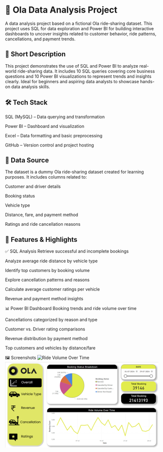 <h1>🚖 Ola Data Analysis Project</h1>
A data analysis project based on a fictional Ola ride-sharing dataset. This project uses SQL for data exploration and Power BI for building interactive dashboards to uncover insights related to customer behavior, ride patterns, cancellations, and payment trends.

<h2>📌 Short Description</h2>
This project demonstrates the use of SQL and Power BI to analyze real-world ride-sharing data. It includes 10 SQL queries covering core business questions and 10 Power BI visualizations to represent trends and insights clearly. Ideal for beginners and aspiring data analysts to showcase hands-on data analysis skills.

<h2>🛠️ Tech Stack</h2>
SQL (MySQL) – Data querying and transformation

Power BI – Dashboard and visualization

Excel – Data formatting and basic preprocessing

GitHub – Version control and project hosting

<h2>📂 Data Source</h2>
The dataset is a dummy Ola ride-sharing dataset created for learning purposes. It includes columns related to:

Customer and driver details

Booking status

Vehicle type

Distance, fare, and payment method

Ratings and ride cancellation reasons

<h2>🌟 Features & Highlights</h2>
✅ SQL Analysis
Retrieve successful and incomplete bookings

Analyze average ride distance by vehicle type

Identify top customers by booking volume

Explore cancellation patterns and reasons

Calculate average customer ratings per vehicle

Revenue and payment method insights

📊 Power BI Dashboard
Booking trends and ride volume over time

Cancellations categorized by reason and type

Customer vs. Driver rating comparisons

Revenue distribution by payment method

Top customers and vehicles by distance/fare

🖼️ Screenshots
![Ride Volume Over Time](screenshots/ride_volume.png)
![Dash board preview](https://github.com/sudarshan1405/OLA_PROJECT/blob/main/OLA%20DASHBOARD.png
)


